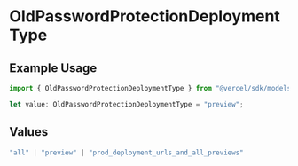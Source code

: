 # OldPasswordProtectionDeploymentType

## Example Usage

```typescript
import { OldPasswordProtectionDeploymentType } from "@vercel/sdk/models/userevent.js";

let value: OldPasswordProtectionDeploymentType = "preview";
```

## Values

```typescript
"all" | "preview" | "prod_deployment_urls_and_all_previews"
```